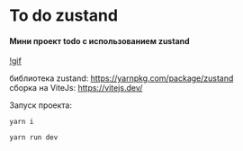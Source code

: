﻿# To do zustand
 
 #### Мини проект todo c использованием zustand
 
 [!gif](https://github.com/NepoGostu/todo-zustand/blob/main/public/todo_app.gif)
 
 библиотека zustand: https://yarnpkg.com/package/zustand  
 cборка на ViteJs: https://vitejs.dev/


Запуск проекта:
```
yarn i

yarn run dev

```
